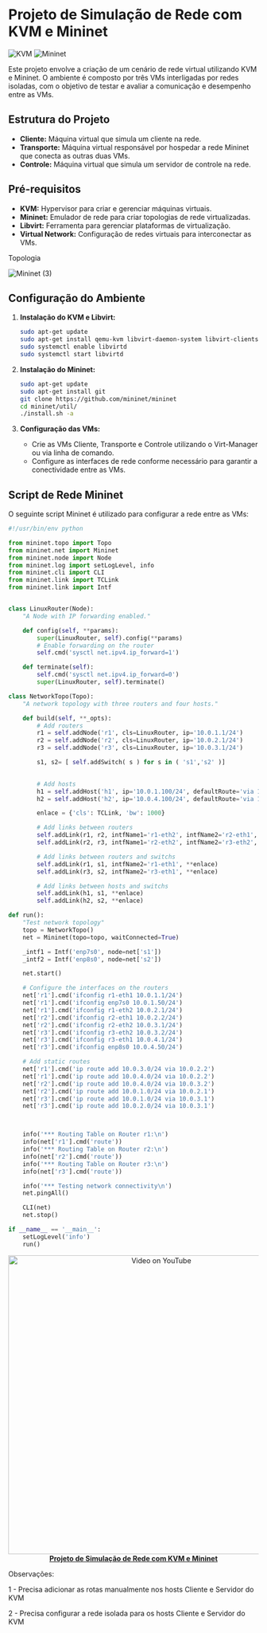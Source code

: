 # Projeto de Simulação de Rede com KVM e Mininet

![KVM](https://img.shields.io/badge/KVM-Virtualization-2e3bff)
![Mininet](https://img.shields.io/badge/Mininet-Network%20Emulation-009999)

Este projeto envolve a criação de um cenário de rede virtual utilizando KVM e Mininet. O ambiente é composto por três VMs interligadas por redes isoladas, com o objetivo de testar e avaliar a comunicação e desempenho entre as VMs.

## Estrutura do Projeto

- **Cliente:** Máquina virtual que simula um cliente na rede.
- **Transporte:** Máquina virtual responsável por hospedar a rede Mininet que conecta as outras duas VMs.
- **Controle:** Máquina virtual que simula um servidor de controle na rede.

## Pré-requisitos

- **KVM:** Hypervisor para criar e gerenciar máquinas virtuais.
- **Mininet:** Emulador de rede para criar topologias de rede virtualizadas.
- **Libvirt:** Ferramenta para gerenciar plataformas de virtualização.
- **Virtual Network:** Configuração de redes virtuais para interconectar as VMs.

Topologia

![Mininet (3)](https://github.com/zeraimundo/Mininet/assets/82219488/c1f0f541-d4f6-46bb-a91a-bb5c035aef0a)

## Configuração do Ambiente

1. **Instalação do KVM e Libvirt:**
    ```sh
    sudo apt-get update
    sudo apt-get install qemu-kvm libvirt-daemon-system libvirt-clients bridge-utils virt-manager
    sudo systemctl enable libvirtd
    sudo systemctl start libvirtd
    ```

2. **Instalação do Mininet:**
    ```sh
    sudo apt-get update
    sudo apt-get install git
    git clone https://github.com/mininet/mininet
    cd mininet/util/
    ./install.sh -a
    ```

3. **Configuração das VMs:**
    - Crie as VMs Cliente, Transporte e Controle utilizando o Virt-Manager ou via linha de comando.
    - Configure as interfaces de rede conforme necessário para garantir a conectividade entre as VMs.

## Script de Rede Mininet

O seguinte script Mininet é utilizado para configurar a rede entre as VMs:
```python
#!/usr/bin/env python

from mininet.topo import Topo
from mininet.net import Mininet
from mininet.node import Node  
from mininet.log import setLogLevel, info
from mininet.cli import CLI
from mininet.link import TCLink
from mininet.link import Intf


class LinuxRouter(Node):
    "A Node with IP forwarding enabled."

    def config(self, **params):
        super(LinuxRouter, self).config(**params)
        # Enable forwarding on the router
        self.cmd('sysctl net.ipv4.ip_forward=1')

    def terminate(self):
        self.cmd('sysctl net.ipv4.ip_forward=0')
        super(LinuxRouter, self).terminate()

class NetworkTopo(Topo):
    "A network topology with three routers and four hosts."

    def build(self, **_opts):
        # Add routers
        r1 = self.addNode('r1', cls=LinuxRouter, ip='10.0.1.1/24')
        r2 = self.addNode('r2', cls=LinuxRouter, ip='10.0.2.1/24')
        r3 = self.addNode('r3', cls=LinuxRouter, ip='10.0.3.1/24')

        s1, s2= [ self.addSwitch( s ) for s in ( 's1','s2' )]

        
        # Add hosts
        h1 = self.addHost('h1', ip='10.0.1.100/24', defaultRoute='via 10.0.1.1')
        h2 = self.addHost('h2', ip='10.0.4.100/24', defaultRoute='via 10.0.4.1')

        enlace = {'cls': TCLink, 'bw': 1000}

        # Add links between routers
        self.addLink(r1, r2, intfName1='r1-eth2', intfName2='r2-eth1', **enlace)
        self.addLink(r2, r3, intfName1='r2-eth2', intfName2='r3-eth2', **enlace)

        # Add links between routers and switchs
        self.addLink(r1, s1, intfName2='r1-eth1', **enlace)
        self.addLink(r3, s2, intfName2='r3-eth1', **enlace)

        # Add links between hosts and switchs
        self.addLink(h1, s1, **enlace)
        self.addLink(h2, s2, **enlace)

def run():
    "Test network topology"
    topo = NetworkTopo()
    net = Mininet(topo=topo, waitConnected=True)

    _intf1 = Intf('enp7s0', node=net['s1'])
    _intf2 = Intf('enp8s0', node=net['s2'])

    net.start()

    # Configure the interfaces on the routers
    net['r1'].cmd('ifconfig r1-eth1 10.0.1.1/24')
    net['r1'].cmd('ifconfig enp7s0 10.0.1.50/24')
    net['r1'].cmd('ifconfig r1-eth2 10.0.2.1/24')
    net['r2'].cmd('ifconfig r2-eth1 10.0.2.2/24')
    net['r2'].cmd('ifconfig r2-eth2 10.0.3.1/24')
    net['r3'].cmd('ifconfig r3-eth2 10.0.3.2/24')
    net['r3'].cmd('ifconfig r3-eth1 10.0.4.1/24')
    net['r3'].cmd('ifconfig enp8s0 10.0.4.50/24')

    # Add static routes
    net['r1'].cmd('ip route add 10.0.3.0/24 via 10.0.2.2')
    net['r1'].cmd('ip route add 10.0.4.0/24 via 10.0.2.2')
    net['r2'].cmd('ip route add 10.0.4.0/24 via 10.0.3.2')
    net['r2'].cmd('ip route add 10.0.1.0/24 via 10.0.2.1')
    net['r3'].cmd('ip route add 10.0.1.0/24 via 10.0.3.1')
    net['r3'].cmd('ip route add 10.0.2.0/24 via 10.0.3.1')



    info('*** Routing Table on Router r1:\n')
    info(net['r1'].cmd('route'))
    info('*** Routing Table on Router r2:\n')
    info(net['r2'].cmd('route'))
    info('*** Routing Table on Router r3:\n')
    info(net['r3'].cmd('route'))

    info('*** Testing network connectivity\n')
    net.pingAll()

    CLI(net)
    net.stop()

if __name__ == '__main__':
    setLogLevel('info')
    run()
```
<p align="center">
  <a href="https://youtu.be/jd5oj6ImwdE" target="_blank">
    <img src="https://img.youtube.com/vi/jd5oj6ImwdE/0.jpg" alt="Video on YouTube" width="600"><br>
    <b>Projeto de Simulação de Rede com KVM e Mininet</b>
  </a>
</p>

Observações:

1 - Precisa adicionar as rotas manualmente nos hosts Cliente e Servidor do KVM

2 - Precisa configurar a rede isolada para os hosts Cliente e Servidor do KVM
